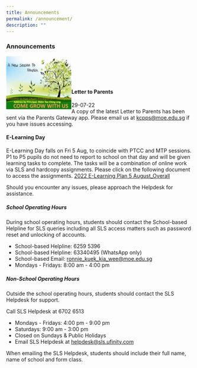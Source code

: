 ```yaml
---
title: Announcements
permalink: /announcement/
description: ""
---
```

### Announcements

<img src="/images/Announcements.jpg" 
     style="width:35%" align=left>
		 
<br><br><br><br>		
		
#### Letter to Parents		 
29-07-22<br>
A copy of the latest Letter to Parents has been sent via the Parents Gateway app. Please email us at [kcpps@moe.edu.sg](mailto:kcpps@moe.edu.sg) if you have issues accessing.  

#### E-Learning Day
E-Learning Day falls on Fri 5 Aug, to coincide with PTCC and MTP sessions. P1 to P5 pupils do not need to report to school on that day and will be given learning tasks to complete. The tasks will be a combination of online work via SLS and hardcopy assignments. Please click on the following document to access the assignments.
[2022 E-Learning Plan 5 August_Overall](/files/2022%20e-learning%20plan%205%20August_Overall.pdf)

Should you encounter any issues, please approach the Helpdesk for assistance.

##### School Operating Hours
During school operating hours, students should contact the School-based Helpline for SLS queries including all SLS access matters such as password reset and unlocking of accounts.

* School-based Helpline: 6259 5396
* School-based Helpline: 63340495 (WhatsApp only) 
* School-based Email: [ronnie_kuek_kia_wee@moe.edu.sg](mailto:ronnie_kuek_kia_wee@moe.edu.sg)
* Mondays - Fridays: 8:00 am - 4:00 pm

##### Non-School Operating Hours
Outside the school operating hours, students should contact the SLS Helpdesk for support.

Call SLS Helpdesk at 6702 6513

* Mondays - Fridays: 4:00 pm - 9:00 pm
* Saturdays: 9:00 am - 3:00 pm
* Closed on Sundays & Public Holidays
* Email SLS Helpdesk at [helpdesk@sls.ufinity.com](mailto:helpdesk@sls.ufinity.com)

When emailing the SLS Helpdesk, students should include their full name, name of school and form class.


